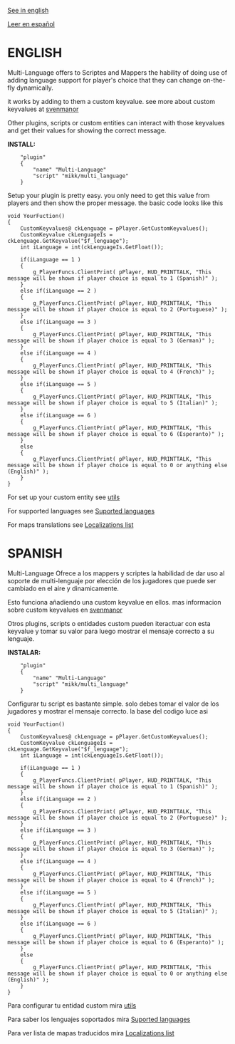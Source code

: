 [See in english](#english)

[Leer en español](#spanish)

# ENGLISH

Multi-Language offers to Scriptes and Mappers the hability of doing use of adding language support for player's choice that they can change on-the-fly dynamically.

it works by adding to them a custom keyvalue. see more about custom keyvalues at [svenmanor](https://sites.google.com/site/svenmanor/entguide/custom-keyvalues)

Other plugins, scripts or custom entities can interact with those keyvalues and get their values for showing the correct message.

**INSTALL:**
```angelscript
	"plugin"
	{
		"name" "Multi-Language"
		"script" "mikk/multi_language"
	}
```

Setup your plugin is pretty easy. you only need to get this value from players and then show the proper message. the basic code looks like this

```angelscript
void YourFuction()
{
	CustomKeyvalues@ ckLenguage = pPlayer.GetCustomKeyvalues();
	CustomKeyvalue ckLenguageIs = ckLenguage.GetKeyvalue("$f_lenguage");
	int iLanguage = int(ckLenguageIs.GetFloat());

	if(iLanguage == 1 )
	{
		g_PlayerFuncs.ClientPrint( pPlayer, HUD_PRINTTALK, "This message will be shown if player choice is equal to 1 (Spanish)" );
	}
	else if(iLanguage == 2 )
	{
		g_PlayerFuncs.ClientPrint( pPlayer, HUD_PRINTTALK, "This message will be shown if player choice is equal to 2 (Portuguese)" );
	}
	else if(iLanguage == 3 )
	{
		g_PlayerFuncs.ClientPrint( pPlayer, HUD_PRINTTALK, "This message will be shown if player choice is equal to 3 (German)" );
	}
	else if(iLanguage == 4 )
	{
		g_PlayerFuncs.ClientPrint( pPlayer, HUD_PRINTTALK, "This message will be shown if player choice is equal to 4 (French)" );
	}
	else if(iLanguage == 5 )
	{
		g_PlayerFuncs.ClientPrint( pPlayer, HUD_PRINTTALK, "This message will be shown if player choice is equal to 5 (Italian)" );
	}
	else if(iLanguage == 6 )
	{
		g_PlayerFuncs.ClientPrint( pPlayer, HUD_PRINTTALK, "This message will be shown if player choice is equal to 6 (Esperanto)" );
	}
	else
	{
		g_PlayerFuncs.ClientPrint( pPlayer, HUD_PRINTTALK, "This message will be shown if player choice is equal to 0 or anything else (English)" );
	}
}
```

For set up your custom entity see [utils](https://github.com/Mikk155/Sven-Co-op/blob/main/scripts/maps/mikk/entities/utils.md)

For supported languages see [Suported languages](https://github.com/Mikk155/Sven-Co-op/wiki/Supported-Languages)

For maps translations see [Localizations list](https://github.com/Mikk155/Sven-Co-op/wiki/Localizations)

# SPANISH

Multi-Language Ofrece a los mappers y scriptes la habilidad de dar uso al soporte de multi-lenguaje por elección de los jugadores que puede ser cambiado en el aire y dinamicamente.

Esto funciona añadiendo una custom keyvalue en ellos. mas informacion sobre custom keyvalues en [svenmanor](https://sites.google.com/site/svenmanor/entguide/custom-keyvalues)

Otros plugins, scripts o entidades custom pueden iteractuar con esta keyvalue y tomar su valor para luego mostrar el mensaje correcto a su lenguaje.

**INSTALAR:**
```angelscript
	"plugin"
	{
		"name" "Multi-Language"
		"script" "mikk/multi_language"
	}
```

Configurar tu script es bastante simple. solo debes tomar el valor de los jugadores y mostrar el mensaje correcto. la base del codigo luce asi

```angelscript
void YourFuction()
{
	CustomKeyvalues@ ckLenguage = pPlayer.GetCustomKeyvalues();
	CustomKeyvalue ckLenguageIs = ckLenguage.GetKeyvalue("$f_lenguage");
	int iLanguage = int(ckLenguageIs.GetFloat());

	if(iLanguage == 1 )
	{
		g_PlayerFuncs.ClientPrint( pPlayer, HUD_PRINTTALK, "This message will be shown if player choice is equal to 1 (Spanish)" );
	}
	else if(iLanguage == 2 )
	{
		g_PlayerFuncs.ClientPrint( pPlayer, HUD_PRINTTALK, "This message will be shown if player choice is equal to 2 (Portuguese)" );
	}
	else if(iLanguage == 3 )
	{
		g_PlayerFuncs.ClientPrint( pPlayer, HUD_PRINTTALK, "This message will be shown if player choice is equal to 3 (German)" );
	}
	else if(iLanguage == 4 )
	{
		g_PlayerFuncs.ClientPrint( pPlayer, HUD_PRINTTALK, "This message will be shown if player choice is equal to 4 (French)" );
	}
	else if(iLanguage == 5 )
	{
		g_PlayerFuncs.ClientPrint( pPlayer, HUD_PRINTTALK, "This message will be shown if player choice is equal to 5 (Italian)" );
	}
	else if(iLanguage == 6 )
	{
		g_PlayerFuncs.ClientPrint( pPlayer, HUD_PRINTTALK, "This message will be shown if player choice is equal to 6 (Esperanto)" );
	}
	else
	{
		g_PlayerFuncs.ClientPrint( pPlayer, HUD_PRINTTALK, "This message will be shown if player choice is equal to 0 or anything else (English)" );
	}
}
```

Para configurar tu entidad custom mira [utils](https://github.com/Mikk155/Sven-Co-op/blob/main/scripts/maps/mikk/entities/utils.md)

Para saber los lenguajes soportados mira [Suported languages](https://github.com/Mikk155/Sven-Co-op/wiki/Supported-Languages)

Para ver lista de mapas traducidos mira [Localizations list](https://github.com/Mikk155/Sven-Co-op/wiki/Localizations)

